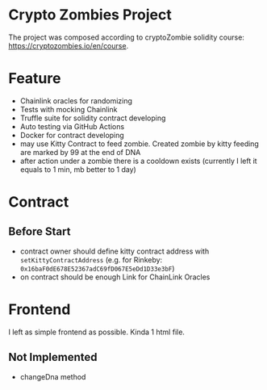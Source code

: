 # Crypto Zombies Project
The project was composed according to cryptoZombie solidity course: https://cryptozombies.io/en/course. 

# Feature
- Chainlink oracles for randomizing
- Tests with mocking Chainlink
- Truffle suite for solidity contract developing
- Auto testing via GitHub Actions
- Docker for contract developing
- may use Kitty Contract to feed zombie. Created zombie by kitty feeding are marked by 99 at the end of DNA
- after action under a zombie there is a cooldown exists (currently I left it equals to 1 min, mb better to 1 day)

# Contract

## Before Start 
- contract owner should define kitty contract address with `setKittyContractAddress` (e.g. for Rinkeby: `0x16baF0dE678E52367adC69fD067E5eDd1D33e3bF`)
- on contract should be enough Link for ChainLink Oracles

# Frontend
I left as simple frontend as possible. Kinda 1 html file.

## Not Implemented
- changeDna method


